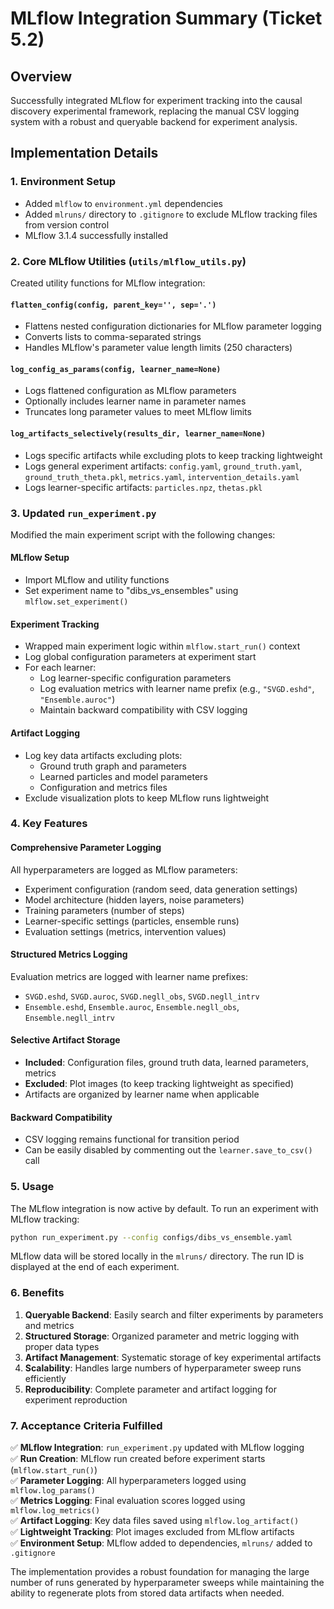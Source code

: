# MLflow Integration Summary (Ticket 5.2)

## Overview
Successfully integrated MLflow for experiment tracking into the causal discovery experimental framework, replacing the manual CSV logging system with a robust and queryable backend for experiment analysis.

## Implementation Details

### 1. Environment Setup
- Added `mlflow` to `environment.yml` dependencies
- Added `mlruns/` directory to `.gitignore` to exclude MLflow tracking files from version control
- MLflow 3.1.4 successfully installed

### 2. Core MLflow Utilities (`utils/mlflow_utils.py`)
Created utility functions for MLflow integration:

#### `flatten_config(config, parent_key='', sep='.')`
- Flattens nested configuration dictionaries for MLflow parameter logging
- Converts lists to comma-separated strings
- Handles MLflow's parameter value length limits (250 characters)

#### `log_config_as_params(config, learner_name=None)`
- Logs flattened configuration as MLflow parameters
- Optionally includes learner name in parameter names
- Truncates long parameter values to meet MLflow limits

#### `log_artifacts_selectively(results_dir, learner_name=None)`
- Logs specific artifacts while excluding plots to keep tracking lightweight
- Logs general experiment artifacts: `config.yaml`, `ground_truth.yaml`, `ground_truth_theta.pkl`, `metrics.yaml`, `intervention_details.yaml`
- Logs learner-specific artifacts: `particles.npz`, `thetas.pkl`

### 3. Updated `run_experiment.py`
Modified the main experiment script with the following changes:

#### MLflow Setup
- Import MLflow and utility functions
- Set experiment name to "dibs_vs_ensembles" using `mlflow.set_experiment()`

#### Experiment Tracking
- Wrapped main experiment logic within `mlflow.start_run()` context
- Log global configuration parameters at experiment start
- For each learner:
  - Log learner-specific configuration parameters
  - Log evaluation metrics with learner name prefix (e.g., `"SVGD.eshd"`, `"Ensemble.auroc"`)
  - Maintain backward compatibility with CSV logging

#### Artifact Logging
- Log key data artifacts excluding plots:
  - Ground truth graph and parameters
  - Learned particles and model parameters
  - Configuration and metrics files
- Exclude visualization plots to keep MLflow runs lightweight

### 4. Key Features

#### Comprehensive Parameter Logging
All hyperparameters are logged as MLflow parameters:
- Experiment configuration (random seed, data generation settings)
- Model architecture (hidden layers, noise parameters)
- Training parameters (number of steps)
- Learner-specific settings (particles, ensemble runs)
- Evaluation settings (metrics, intervention values)

#### Structured Metrics Logging
Evaluation metrics are logged with learner name prefixes:
- `SVGD.eshd`, `SVGD.auroc`, `SVGD.negll_obs`, `SVGD.negll_intrv`
- `Ensemble.eshd`, `Ensemble.auroc`, `Ensemble.negll_obs`, `Ensemble.negll_intrv`

#### Selective Artifact Storage
- **Included**: Configuration files, ground truth data, learned parameters, metrics
- **Excluded**: Plot images (to keep tracking lightweight as specified)
- Artifacts are organized by learner name when applicable

#### Backward Compatibility
- CSV logging remains functional for transition period
- Can be easily disabled by commenting out the `learner.save_to_csv()` call

### 5. Usage

The MLflow integration is now active by default. To run an experiment with MLflow tracking:

```bash
python run_experiment.py --config configs/dibs_vs_ensemble.yaml
```

MLflow data will be stored locally in the `mlruns/` directory. The run ID is displayed at the end of each experiment.

### 6. Benefits

1. **Queryable Backend**: Easily search and filter experiments by parameters and metrics
2. **Structured Storage**: Organized parameter and metric logging with proper data types
3. **Artifact Management**: Systematic storage of key experimental artifacts
4. **Scalability**: Handles large numbers of hyperparameter sweep runs efficiently
5. **Reproducibility**: Complete parameter and artifact logging for experiment reproduction

### 7. Acceptance Criteria Fulfilled

✅ **MLflow Integration**: `run_experiment.py` updated with MLflow logging  
✅ **Run Creation**: MLflow run created before experiment starts (`mlflow.start_run()`)  
✅ **Parameter Logging**: All hyperparameters logged using `mlflow.log_params()`  
✅ **Metrics Logging**: Final evaluation scores logged using `mlflow.log_metrics()`  
✅ **Artifact Logging**: Key data files saved using `mlflow.log_artifact()`  
✅ **Lightweight Tracking**: Plot images excluded from MLflow artifacts  
✅ **Environment Setup**: MLflow added to dependencies, `mlruns/` added to `.gitignore`

The implementation provides a robust foundation for managing the large number of runs generated by hyperparameter sweeps while maintaining the ability to regenerate plots from stored data artifacts when needed.